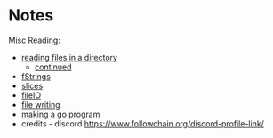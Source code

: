 
# Notes


Misc Reading:
- [reading files in a directory](https://pkg.go.dev/os#ReadDir)
    - [continued](https://stackoverflow.com/questions/14668850/list-directory-in-go)
- [fStrings](https://stackoverflow.com/questions/11123865/format-a-go-string-without-printing#11124241)
- [slices](https://go.dev/ref/spec#Slice_types)
- [fileIO](https://pkg.go.dev/os)
- [file writing](https://gosamples.dev/write-file/)
- [making a go program](https://go.dev/doc/tutorial/getting-started)
- credits - discord https://www.followchain.org/discord-profile-link/
